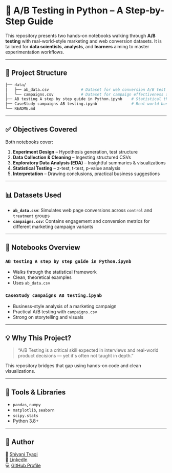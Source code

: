 # 🧪 A/B Testing in Python – A Step-by-Step Guide

This repository presents two hands-on notebooks walking through **A/B testing** with real-world-style marketing and web conversion datasets. It is tailored for **data scientists**, **analysts**, and **learners** aiming to master experimentation workflows.

---

## 📁 Project Structure

```bash
├── data/
│   ├── ab_data.csv              # Dataset for web conversion A/B test (new_page vs old_page)
│   └── campaigns.csv            # Dataset for campaign effectiveness analysis
├── AB testing A step by step guide in Python.ipynb    # Statistical theory + practical walkthrough
├── CaseStudy campaigns AB testing.ipynb               # Real-world business campaign A/B test
└── README.md
```

---

## ✅ Objectives Covered

Both notebooks cover:

1. **Experiment Design** – Hypothesis generation, test structure
2. **Data Collection & Cleaning** – Ingesting structured CSVs
3. **Exploratory Data Analysis (EDA)** – Insightful summaries & visualizations
4. **Statistical Testing** – z-test, t-test, p-value analysis
5. **Interpretation** – Drawing conclusions, practical business suggestions

---

## 📊 Datasets Used

- **`ab_data.csv`**: Simulates web page conversions across `control` and `treatment` groups
- **`campaigns.csv`**: Contains engagement and conversion metrics for different marketing campaign variants

---

## 📌 Notebooks Overview

### `AB testing A step by step guide in Python.ipynb`
- Walks through the statistical framework
- Clean, theoretical examples
- Uses `ab_data.csv`

### `CaseStudy campaigns AB testing.ipynb`
- Business-style analysis of a marketing campaign
- Practical A/B testing with `campaigns.csv`
- Strong on storytelling and visuals

---

## 💡 Why This Project?

> “A/B Testing is a critical skill expected in interviews and real-world product decisions — yet it's often not taught in depth.”

This repository bridges that gap using hands-on code and clean visualizations.

---

## 🚀 Tools & Libraries

- `pandas`, `numpy`
- `matplotlib`, `seaborn`
- `scipy.stats`
- Python 3.8+

---

## 👤 Author

📩 [Shivani Tyagi](mailto:shivanitg09@gmail.com)  
🔗 [LinkedIn](https://www.linkedin.com/in/shivani-tyagi-09/)  
💻 [GitHub Profile](https://github.com/SHIVITG)
